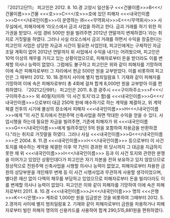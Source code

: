 『2021고단11』
피고인은 2012. 8. 10.경 고양시 일산동구 <<<건물이름>>>B<<</건물이름>>>건물 <<<호>>>C<<</호>>>호에 있던 피해자 <<<내국인이름>>>D<<</내국인이름>>>이 운영하는 ㈜<<<무역회사>>>E<<</무역회사>>> 사무실에서, 피해자에게 ‘라오스에서 금괴 사업을 하려고 한다. 금괴 거래를 하기 위한 허가권을 받았다. 사업 경비 500만 원을 빌려주면 2012년 연말까지 변제하겠다.'라는 취지로 거짓말을 하였다.
그러나 사실 라오스에서 금괴 거래를 하면서 수익을 창출한다는 피고인의 사업은 상당한 자금과 시간이 필요한 사업인데, 피고인에게는 구체적인 자금 조달 계획이 없어 2012년 연말까지 위 사업에서 수익을 내기는 어려웠으며, 피고인은 10억 이상의 채무를 가지고 있는 상황이었으므로, 피해자로부터 돈을 받더라도 이를 변제할 의사나 능력이 없었다.
그럼에도 불구하고 피고인은 위와 같이 피해자를 기망하여 이에 속은 피해자로부터 그 자리에서 현금 500만 원을 교부받았다.
이를 비롯하여 피고인은 그 때부터 2012. 10. 18.경까지 사이에 별지 범죄일람표 1. 기재와 같이 피해자를 기망하여 이에 속은 피해자로부터 총 4회에 걸쳐 합계 8,000만 원을 교부받아 이를 편취하였다.
『2021고단991』
피고인은 2011. 8.경 광주시 <<<구이하주소>>>F<<</구이하주소>>> 외 40필지(이하 ‘이 사건 토지'라고 함)를 <<<내국인이름>>>G<<</내국인이름>>>으로부터 대금 250억 원에 매수하기로 하는 계약을 체결하고, 위 계약체결 전후의 시기에 불상의 장소에서 피해자 <<<내국인이름>>>H<<</내국인이름>>>에게 "이 사건 토지에서 전원주택 신축사업을 하면 막대한 수익을 얻을 수 있다. 사업시행을 하는데 필요한 자금을 빌려주면, 기존에 피해자가 위 <<<내국인이름>>>G<<</내국인이름>>>에게 빌려주었던 5억 원을 포함하여 차용금을 반환하겠다."라는 취지로 거짓말을 하였다.
그러나 사실 <<<내국인이름>>>G<<</내국인이름>>>은 2004. 8. 11.경 <<<내국인이름>>>I<<</내국인이름>>> 등으로부터 이 사건 토지를 매수하는 계약을 체결한 이후 약 7년이 경과한 위 당시까지 그 대금을 지급하지 못한 채 위 <<<내국인이름>>>I<<</내국인이름>>> 등과 이 사건 토지와 관련한 분쟁을 이어가고 있었던 상황인데다가 피고인은 자기 자본을 전혀 보유하고 있지 않았으므로 정상적으로 전원주택 신축사업을 시행할 의사나 능력이 없었고, 피해자로부터 차용한 금원의 상당부분을 개인채무 변제 등 이 사건 시행사업과 무관하게 사용할 생각이었으며, 별다른 재산 없이 다액의 채무를 부담하고 있었으므로 피해자로부터 돈을 빌리더라도 이를 변제할 의사나 능력이 없었다.
피고인은 이와 같이 피해자를 기망하여 이에 속은 피해자로부터 2011. 8. 10.경 <<<내국인이름>>>J<<</내국인이름>>> 명의 <<<은행>>>K<<</은행>>> 계좌로 1,000만 원을 입금받은 것을 비롯하여 그때부터 2012. 5. 2.경까지 사이에 별지 범죄일람표 2. 기재와 같이 피해자로부터 금원을 차용하거나 피해자로부터 빌린 피해자 명의의 신용카드를 사용하여 합계 290,515,881원을 편취하였다.